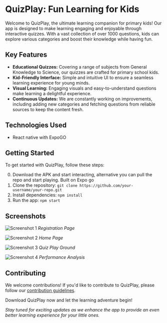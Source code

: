 # QuizPlay: Fun Learning for Kids

Welcome to QuizPlay, the ultimate learning companion for primary kids! Our app is designed to make learning engaging and enjoyable through interactive quizzes. With a vast collection of over 1000 questions, kids can explore various categories and boost their knowledge while having fun.

## Key Features

- **Educational Quizzes:** Covering a range of subjects from General Knowledge to Science, our quizzes are crafted for primary school kids.
- **Kid-Friendly Interface:** Simple and intuitive UI to ensure a seamless learning experience for young minds.
- **Visual Learning:** Engaging visuals and easy-to-understand questions make learning a delightful experience.
- **Continuous Updates:** We are constantly working on improvements, including adding new categories and fetching questions from reliable sources to keep the content fresh.

## Technologies Used
- React native with ExpoGO


## Getting Started

To get started with QuizPlay, follow these steps:

0. Download the APK and start interacting, alternative you can pull the repo and start playing. Built on Expo go
1. Clone the repository: `git clone https://github.com/your-username/your-repo.git`
2. Install dependencies: `npm install`
3. Run the app: `npm start`

## Screenshots

![Screenshot 1](./screenshots/screenshots1.jpg)
*Registration Page*

![Screenshot 2](./screenshots/screenshots2.jpg)
*Home Page*

![Screenshot 3](./screenshots/screenshots3.jpg)
*Quiz Play Ground*

![Screenshot 4](./screenshots/screenshots4.jpg)
*Performance Analysis*

## Contributing

We welcome contributions! If you'd like to contribute to QuizPlay, please follow our [contribution guidelines](CONTRIBUTING.md).

Download QuizPlay now and let the learning adventure begin!

*Stay tuned for exciting updates as we enhance the app to provide an even better learning experience for your little ones.*
